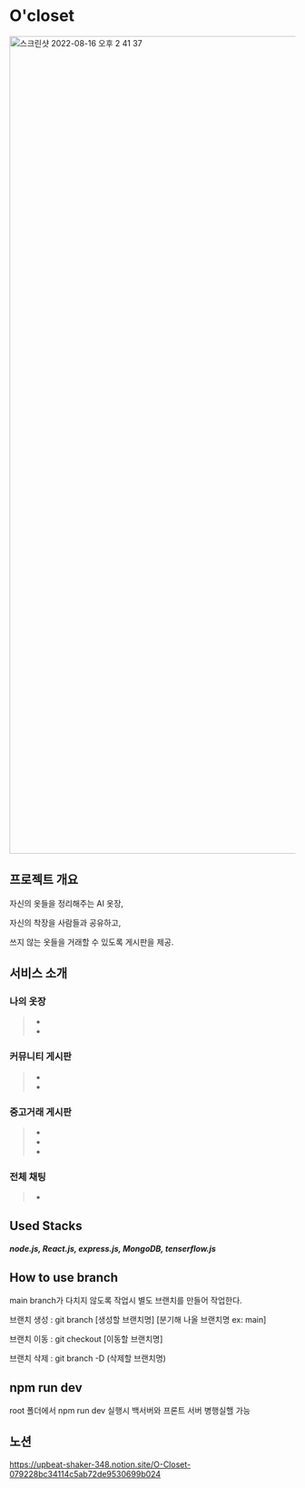 # O'closet

<img width="1440" alt="스크린샷 2022-08-16 오후 2 41 37" src="https://user-images.githubusercontent.com/97277365/184806194-7b8f260d-7340-448a-b7d9-8d25618ff768.png">


## 프로젝트 개요
자신의 옷들을 정리해주는 AI 옷장, </br>


자신의 착장을 사람들과 공유하고, </br>


쓰지 않는 옷들을 거래할 수 있도록 게시판을 제공. </br>

## 서비스 소개
### 나의 옷장
> - 
> - 
### 커뮤니티 게시판
> - 
> - 
### 중고거래 게시판
> - 
> - 
> - 
### 전체 채팅
> - 

## Used Stacks 

##### node.js, React.js, express.js, MongoDB, tenserflow.js

## How to use branch

main branch가 다치지 않도록 작업시 별도 브랜치를 만들어 작업한다. 

브랜치 생성 : git branch [생성할 브랜치명] [분기해 나올 브랜치명 ex: main]

브랜치 이동 : git checkout [이동할 브랜치명]

브랜치 삭제 : git branch -D (삭제할 브랜치명)

## npm run dev

root 폴더에서 npm run dev 실행시 백서버와 프론트 서버 병행실핼 가능



## 노션

https://upbeat-shaker-348.notion.site/O-Closet-079228bc34114c5ab72de9530699b024
